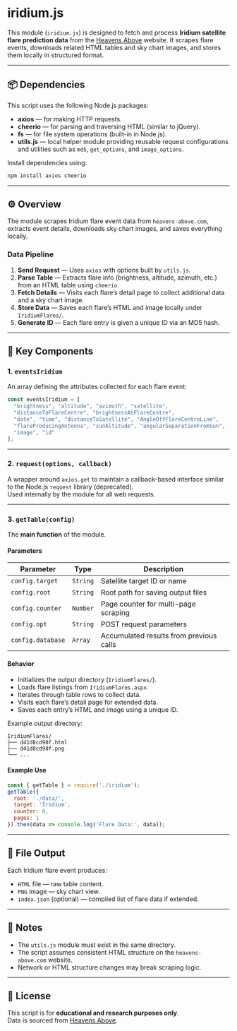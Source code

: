 # iridium.js

This module (`iridium.js`) is designed to fetch and process **Iridium satellite flare prediction data** from the [Heavens Above](https://www.heavens-above.com) website. It scrapes flare events, downloads related HTML tables and sky chart images, and stores them locally in structured format.

---

## 📦 Dependencies

This script uses the following Node.js packages:

- **axios** — for making HTTP requests.
- **cheerio** — for parsing and traversing HTML (similar to jQuery).
- **fs** — for file system operations (built-in in Node.js).
- **utils.js** — local helper module providing reusable request configurations and utilities such as `md5`, `get_options`, and `image_options`.

Install dependencies using:
```bash
npm install axios cheerio
```

---

## ⚙️ Overview

The module scrapes Iridium flare event data from `heavens-above.com`, extracts event details, downloads sky chart images, and saves everything locally.

### Data Pipeline

1. **Send Request** — Uses `axios` with options built by `utils.js`.
2. **Parse Table** — Extracts flare info (brightness, altitude, azimuth, etc.) from an HTML table using `cheerio`.
3. **Fetch Details** — Visits each flare’s detail page to collect additional data and a sky chart image.
4. **Store Data** — Saves each flare’s HTML and image locally under `IridiumFlares/`.
5. **Generate ID** — Each flare entry is given a unique ID via an MD5 hash.

---

## 🧩 Key Components

### 1. `eventsIridium`
An array defining the attributes collected for each flare event:
```js
const eventsIridium = [
  "brightness", "altitude", "azimuth", "satellite",
  "distanceToFlareCentre", "brightnessAtFlareCentre",
  "date", "time", "distanceToSatellite", "AngleOffFlareCentreLine",
  "flareProducingAntenna", "sunAltitude", "angularSeparationFromSun",
  "image", "id"
];
```

---

### 2. `request(options, callback)`
A wrapper around `axios.get` to maintain a callback-based interface similar to the Node.js `request` library (deprecated).  
Used internally by the module for all web requests.

---

### 3. `getTable(config)`
The **main function** of the module.

#### Parameters
| Parameter | Type | Description |
|------------|------|-------------|
| `config.target` | `String` | Satellite target ID or name |
| `config.root` | `String` | Root path for saving output files |
| `config.counter` | `Number` | Page counter for multi-page scraping |
| `config.opt` | `String` | POST request parameters |
| `config.database` | `Array` | Accumulated results from previous calls |

#### Behavior
- Initializes the output directory (`IridiumFlares/`).
- Loads flare listings from `IridiumFlares.aspx`.
- Iterates through table rows to collect data.
- Visits each flare’s detail page for extended data.
- Saves each entry’s HTML and image using a unique ID.

Example output directory:
```
IridiumFlares/
├── d41d8cd98f.html
├── d41d8cd98f.png
└── ...
```

#### Example Use
```js
const { getTable } = require('./iridium');
getTable({
  root: './data/',
  target: 'Iridium',
  counter: 0,
  pages: 1
}).then(data => console.log('Flare Data:', data));
```

---

## 📁 File Output

Each Iridium flare event produces:
- `HTML` file — raw table content.
- `PNG` image — sky chart view.
- `index.json` (optional) — compiled list of flare data if extended.

---

## 🧠 Notes
- The `utils.js` module must exist in the same directory.
- The script assumes consistent HTML structure on the `heavens-above.com` website.
- Network or HTML structure changes may break scraping logic.

---

## 🧾 License
This script is for **educational and research purposes only**.  
Data is sourced from [Heavens Above](https://www.heavens-above.com).